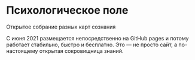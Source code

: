 # Психологическое поле

Открытое собрание разных карт сознания

С июня 2021 размещается непосредственно на GitHub pages и потому работает стабильно, быстро и бесплатно. Это — не просто сайт, а по-настоящему открытая сокровищница знаний.
